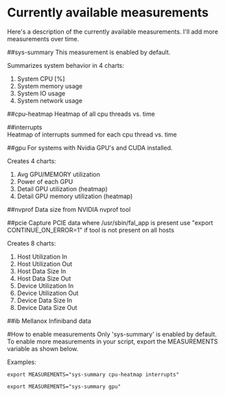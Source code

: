 # Currently available measurements
Here's a description of the currently available measurements.
I'll add more measurements over time.

##sys-summary
This measurement is enabled by default.

Summarizes system behavior in 4 charts:

1. System CPU [%]
2. System memory usage
3. System IO usage
4. System network usage

##cpu-heatmap 
Heatmap of all cpu threads vs. time

##interrupts  
Heatmap of interrupts summed for each cpu thread vs. time

##gpu
For systems with Nvidia GPU's and CUDA installed.

Creates 4 charts:

1. Avg GPU/MEMORY utilization
2. Power of each GPU
3. Detail GPU utilization (heatmap)
4. Detail GPU memory utilization (heatmap)

##nvprof
Data size from NVIDIA nvprof tool

##pcie
Capture PCIE data where /usr/sbin/fal_app is present
use "export CONTINUE_ON_ERROR=1" if tool is not present on all hosts

Creates 8 charts:
1. Host Utilization In
2. Host Utilization Out
3. Host Data Size In
4. Host Data Size Out
5. Device Utilization In
6. Device Utilization Out
7. Device Data Size In
8. Device Data Size Out

##ib
Mellanox Infiniband data

#How to enable measurements
Only 'sys-summary' is enabled by default. To enable more measurements in your 
script, export the MEASUREMENTS variable as shown below.

Examples:
```
export MEASUREMENTS="sys-summary cpu-heatmap interrupts"
```
```
export MEASUREMENTS="sys-summary gpu"
```
